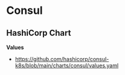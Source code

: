 # Consul

## HashiCorp Chart

**Values**

- https://github.com/hashicorp/consul-k8s/blob/main/charts/consul/values.yaml
